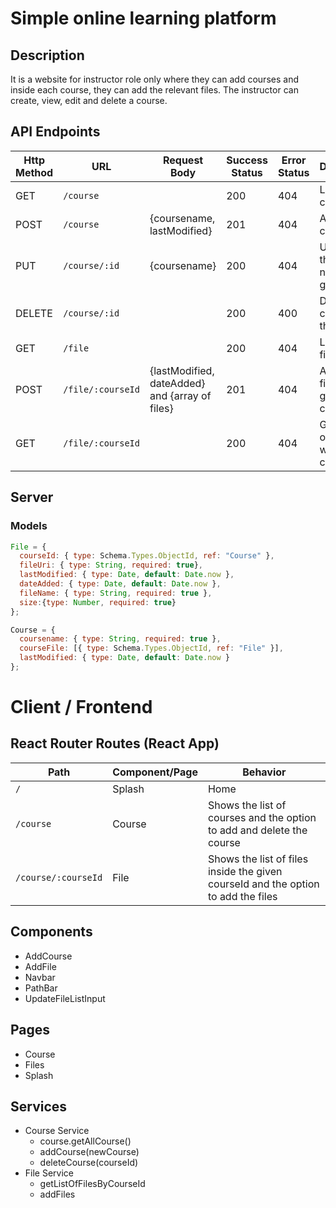 # Simple online learning platform 

## Description

It is a website for instructor role only where they can add courses and inside each course, they can add the relevant files. The instructor can create, view, edit and delete a course.

## API Endpoints

| Http Method | URL               | Request Body                                   | Success Status | Error Status | Description                                       |
| ----------- | ----------------- | ---------------------------------------------- | -------------- | ------------ | ------------------------------------------------- |
| GET         | `/course`         |                                                | 200            | 404          | Lists all courses                                 |
| POST        | `/course`         | {coursename, lastModified}                     | 201            | 404          | Adds the course                                   |
| PUT         | `/course/:id`     | {coursename}                                   | 200            | 404          | Updates the course name of the given id           |
| DELETE      | `/course/:id`     |                                                | 200            | 400          | Deletes the course of the given id                |
| GET         | `/file`           |                                                | 200            | 404          | Lists all the files                               |
| POST        | `/file/:courseId` | {lastModified, dateAdded} and {array of files} | 201            | 404          | Adds the files for a given course Id              |
| GET         | `/file/:courseId` |                                                | 200            | 404          | Gets the list of all files with a given course Id |

## Server

### Models

```javascript
File = {
  courseId: { type: Schema.Types.ObjectId, ref: "Course" },
  fileUri: { type: String, required: true},
  lastModified: { type: Date, default: Date.now },
  dateAdded: { type: Date, default: Date.now },
  fileName: { type: String, required: true },
  size:{type: Number, required: true}
};

Course = {
  coursename: { type: String, required: true },
  courseFile: [{ type: Schema.Types.ObjectId, ref: "File" }],
  lastModified: { type: Date, default: Date.now }
};
```



# Client / Frontend

## React Router Routes (React App)

| Path                | Component/Page | Behavior                                                     |
| ------------------- | -------------- | ------------------------------------------------------------ |
| `/`                 | Splash         | Home                                                         |
| `/course`           | Course         | Shows the list of courses and the option to add and delete the course |
| `/course/:courseId` | File           | Shows the list of files inside the given courseId and the option to add the files |

## Components

- AddCourse
- AddFile
- Navbar
- PathBar
- UpdateFileListInput

## Pages

- Course
- Files
- Splash

## Services

- Course Service
  - course.getAllCourse()
  - addCourse(newCourse)
  - deleteCourse(courseId)
- File Service
  - getListOfFilesByCourseId
  - addFiles

